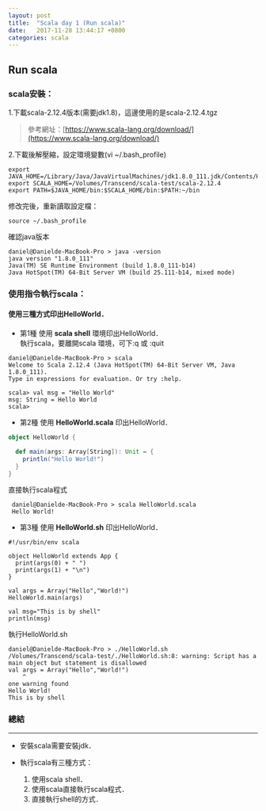 ```yaml
---
layout: post
title:  "Scala day 1 (Run scala)"
date:   2017-11-28 13:44:17 +0800
categories: scala
---
```


## Run scala
### scala安裝：
1.下載scala-2.12.4版本(需要jdk1.8)，這邊使用的是scala-2.12.4.tgz
> 參考網址：[https://www.scala-lang.org/download/](https://www.scala-lang.org/download/)

2.下載後解壓縮，設定環境變數(vi ~/.bash_profile)
```
export JAVA_HOME=/Library/Java/JavaVirtualMachines/jdk1.8.0_111.jdk/Contents/Home
export SCALA_HOME=/Volumes/Transcend/scala-test/scala-2.12.4
export PATH=$JAVA_HOME/bin:$SCALA_HOME/bin:$PATH:~/bin
```
修改完後，重新讀取設定檔：
```
source ~/.bash_profile
```
確認java版本
```console
daniel@Danielde-MacBook-Pro > java -version
java version "1.8.0_111"
Java(TM) SE Runtime Environment (build 1.8.0_111-b14)
Java HotSpot(TM) 64-Bit Server VM (build 25.111-b14, mixed mode)
```


### 使用指令執行scala：
#### 使用三種方式印出HelloWorld．  
* 第1種 使用 **scala shell** 環境印出HelloWorld．  
執行scala，要離開scala 環境，可下:q 或 :quit

```console
daniel@Danielde-MacBook-Pro > scala
Welcome to Scala 2.12.4 (Java HotSpot(TM) 64-Bit Server VM, Java 1.8.0_111).
Type in expressions for evaluation. Or try :help.

scala> val msg = "Hello World"
msg: String = Hello World
scala>
```

* 第2種 使用 **HelloWorld.scala** 印出HelloWorld．  

```scala
object HelloWorld {

  def main(args: Array[String]): Unit = {
    println("Hello World!")
  }
}
```
直接執行scala程式

```console
 daniel@Danielde-MacBook-Pro > scala HelloWorld.scala
 Hello World!
```
* 第3種 使用 **HelloWorld.sh** 印出HelloWorld．  

```shell
#!/usr/bin/env scala

object HelloWorld extends App {
  print(args(0) + " ")
  print(args(1) + "\n")
}

val args = Array("Hello","World!")
HelloWorld.main(args)

val msg="This is by shell"
println(msg)
```
執行HelloWorld.sh
```console
daniel@Danielde-MacBook-Pro > ./HelloWorld.sh
/Volumes/Transcend/scala-test/./HelloWorld.sh:8: warning: Script has a main object but statement is disallowed
val args = Array("Hello","World!")
    ^
one warning found
Hello World!
This is by shell
```

### 總結
- - -
* 安裝scala需要安裝jdk．

* 執行scala有三種方式：
  1. 使用scala shell．
  2. 使用scala直接執行scala程式．
  3. 直接執行shell的方式．





